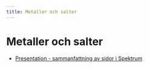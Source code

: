 ```yaml
---
title: Metaller och salter
---
```


# Metaller och salter

* [Presentation - sammanfattning av sidor i Spektrum](https://docs.google.com/presentation/d/12qW4nUgZ6EmvfKi5fXEFwKIOqn13vN2q_r_Npa_lkIE/edit)
